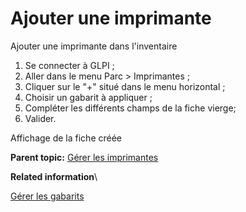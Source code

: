 Ajouter une imprimante
======================

Ajouter une imprimante dans l'inventaire

1.  Se connecter à GLPI ;
2.  Aller dans le menu Parc \> Imprimantes ;
3.  Cliquer sur le "+" situé dans le menu horizontal ;
4.  Choisir un gabarit à appliquer ;
5.  Compléter les différents champs de la fiche vierge;
6.  Valider.

Affichage de la fiche créée

**Parent topic:** [Gérer les
imprimantes](../glpi/inventory_printer.html "Les imprimantes se gèrent depuis le menu Parc > Imprimantes")

**Related information**\

[Gérer les gabarits](template.html "La gestion des gabarits dans GLPI")
